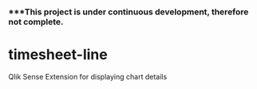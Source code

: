 ### ***This project is under continuous development, therefore not complete.

# timesheet-line
Qlik Sense Extension for displaying chart details

